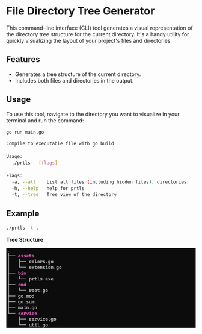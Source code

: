 # File Directory Tree Generator

This command-line interface (CLI) tool generates a visual representation of the directory tree structure for the current directory. It's a handy utility for quickly visualizing the layout of your project's files and directories.

## Features

- Generates a tree structure of the current directory.
- Includes both files and directories in the output.

## Usage

To use this tool, navigate to the directory you want to visualize in your terminal and run the command:

```bash
go run main.go
```

```bash
Compile to executable file with go build

Usage:
  ./prtls - [flags]

Flags:
  -a, --all    List all files (including hidden files), directories
  -h, --help   help for prtls
  -t, --tree   Tree view of the directory
```

## Example
```bash
./prtls -t . 
```

**Tree Structure**

![Tree](https://github.com/BvChung/prtls/blob/main/images/filetree.png)
